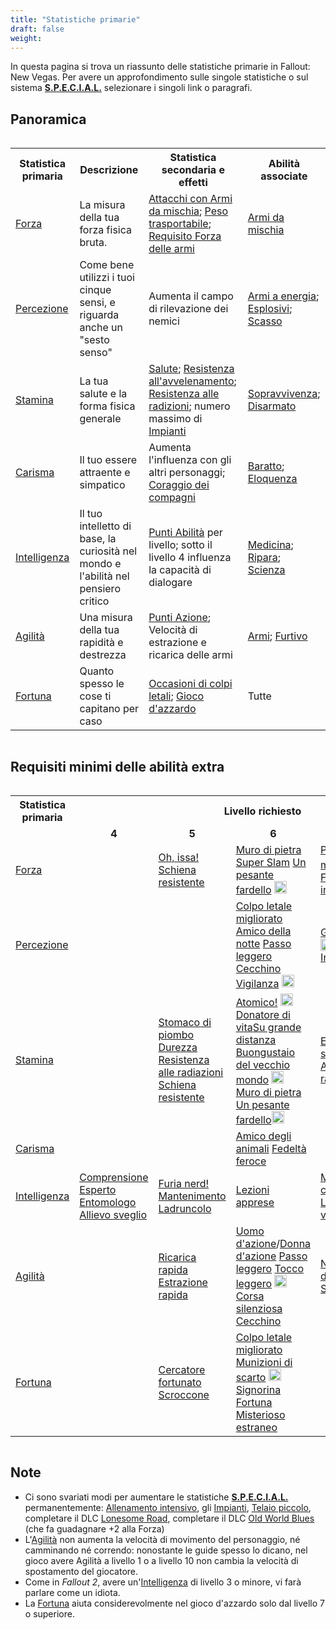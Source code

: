 ```yaml
---
title: "Statistiche primarie"
draft: false
weight:
---
```


In questa pagina si trova un riassunto delle statistiche primarie in Fallout: New Vegas. Per avere un approfondimento sulle singole statistiche o sul sistema [**S.P.E.C.I.A.L.**](/random/fallout-new-vegas/personaggio/fnv_special) selezionare i singoli link o paragrafi.

## Panoramica

<div class="TableData" style="overflow-x:auto;">

<table>
  <tr>
    <th>
Statistica primaria
</th>
    <th>
Descrizione
</th>
    <th>
Statistica secondaria e effetti
</th>
    <th>
Abilità associate
</th>
  </tr>
  <tr>
    <td>
<a href="#">Forza</a>
</td>
    <td>
La misura della tua forza fisica bruta.
</td>
    <td>
<a href="#">Attacchi con Armi da mischia</a>; <a href="#">Peso trasportabile</a>; <a href="#">Requisito Forza delle armi</a>
</td>
    <td>
<a href="#">Armi da mischia</a>
</td>
  </tr>
  <tr>
    <td>
<a href="#">Percezione</a>
</td>
    <td>
Come bene utilizzi i tuoi cinque sensi, e riguarda anche un &quot;sesto senso&quot;
</td>
    <td>
Aumenta il campo di rilevazione dei nemici
</td>
    <td>
<a href="#">Armi a energia</a>; <a href="#">Esplosivi</a>; <a href="#">Scasso</a>
</td>
  </tr>
  <tr>
    <td>
<a href="#">Stamina</a>
</td>
    <td>
La tua salute e la forma fisica generale
</td>
    <td>
<a href="#">Salute</a>; <a href="#">Resistenza all'avvelenamento</a>; <a href="#">Resistenza alle radizioni</a>; numero massimo di <a href="#">Impianti</a>
</td>
    <td>
<a href="#">Sopravvivenza</a>; <a href="#">Disarmato</a>
</td>
  </tr>
  <tr>
    <td>
<a href="#">Carisma</a>
</td>
    <td>
Il tuo essere attraente e simpatico
</td>
    <td>
Aumenta l'influenza con gli altri personaggi; <a href="#">Coraggio dei compagni</a>
</td>
    <td>
<a href="#">Baratto</a>; <a href="#">Eloquenza</a>
</td>
  </tr>
  <tr>
    <td>
<a href="#">Intelligenza</a>
</td>
    <td>
Il tuo intelletto di base, la curiosità nel mondo e l'abilità nel pensiero critico
</td>
    <td>
<a href="#">Punti Abilità</a> per livello; sotto il livello 4 influenza la capacità di dialogare
</td>
    <td>
<a href="#">Medicina</a>; <a href="#">Ripara</a>; <a href="#">Scienza</a>
</td>
  </tr>
  <tr>
    <td>
<a href="#">Agilità</a>
</td>
    <td>
Una misura della tua rapidità e destrezza
</td>
    <td>
<a href="#">Punti Azione</a>; Velocità di estrazione e ricarica delle armi
</td>
    <td>
<a href="#">Armi</a>; <a href="#">Furtivo</a>
</td>
  </tr>
  <tr>
    <td>
<a href="#">Fortuna</a>
</td>
    <td>
Quanto spesso le cose ti capitano per caso
</td>
    <td>
<a href="#">Occasioni di colpi letali</a>; <a href="#">Gioco d'azzardo</a>
</td>
    <td>
Tutte
</td>
  </tr>
</table>

</div>

## Requisiti minimi delle abilità extra 

<div class="TableData" style="overflow-x:auto;">

<table style="padding:">
  <tr>
    <th>
Statistica primaria
</th>
    <th colspan="5" style="text-align:center">
Livello richiesto
</th>
  </tr>
  <tr style="text-align:center; font-weight: bold;">
    <td></td>
    <td>
4
</td>
    <td>
5
</td>
    <td>
6
</td>
    <td>
7
</td>
    <td>
8
</td>
  </tr>
  <tr>
    <td>
<a href="#">Forza</a>
</td>
    <td></td>
    <td>
<a href="#">Oh, issa!</a> <br/><a href="#">Schiena resistente</a>
</td>
    <td>
<a href="#">Muro di pietra</a> <a href="#">Super Slam</a> <a href="#">Un pesante fardello</a> <a href="#"><img src="/Random/FNVimg/LR.png" style="display: inline-block; margin: 0" height="20px"></a><br/>
</td>
    <td>
<a href="#">Peso massimo</a> <a href="#"><img src="/Random/FNVimg/DM.png" style="display: inline-block; margin: 0" height="20px"></a><br/> <a href="#">Forza inarrestabile</a>
</td>
    <td></td>
  </tr>
  <tr>
    <td>
<a href="#">Percezione</a>
</td>
    <td></td>
    <td></td>
    <td>
<a href="#">Colpo letale migliorato</a> <a href="#">Amico della notte</a> <a href="#">Passo leggero</a> <a href="#">Cecchino</a> <a href="#">Vigilanza</a> <a href="#"><img src="/Random/FNVimg/LR.png" style="display: inline-block; margin: 0" height="20px"></a><br/>
</td>
    <td>
<a href="#">Gambizzatore</a> <a href="#"><img src="/Random/FNVimg/DM.png" style="display: inline-block; margin: 0" height="20px"></a><br/> <a href="#">Infiltrato</a>
</td>
    <td></td>
  </tr>
  <tr>
    <td>
<a href="#">Stamina</a>
</td>
    <td></td>
    <td>
<a href="#">Stomaco di piombo</a> <a href="#">Durezza</a> <a href="#">Resistenza alle radiazioni</a> <a href="#">Schiena resistente</a>
</td>
    <td>
<a href="#">Atomico!</a> <a href="#"><img src="/Random/FNVimg/OWB.png" style="display: inline-block; margin: 0" height="20px"></a><br/> <a href="#">Donatore di vita</a><a href="#">Su grande distanza</a> <a href="#">Buongustaio del vecchio mondo</a> <a href="#"><img src="/Random/FNVimg/DM.png" style="display: inline-block; margin: 0" height="20px"></a><br/> <a href="#">Muro di pietra</a> <a href="#">Un pesante fardello</a><a href="#"><img src="/Random/FNVimg/LR.png" style="display: inline-block; margin: 0" height="20px"></a><br/>
</td>
    <td>
<a href="#">Energia solare</a> <a href="#">Assorbi radiazioni</a>
</td>
    <td>
<a href="#">Impianto GRX</a> <a href="#"><img src="/Random/FNVimg/OWB.png" style="display: inline-block; margin: 0" height="20px"></a><br/> <a href="#">Bellezza radioattiva</a>
</td>
  </tr>
  <tr>
    <td>
<a href="#">Carisma</a>
</td>
    <td></td>
    <td></td>
    <td>
<a href="#">Amico degli animali</a> <a href="#">Fedeltà feroce</a>
</td>
    <td></td>
    <td></td>
  </tr>
  <tr>
    <td>
<a href="#">Intelligenza</a>
</td>
    <td>
<a href="#">Comprensione</a> <a href="#">Esperto</a> <a href="#">Entomologo</a> <a href="#">Allievo sveglio</a>
</td>
    <td>
<a href="#">Furia nerd!</a> <a href="#">Mantenimento</a> <a href="#">Ladruncolo</a>
</td>
    <td>
<a href="#">Lezioni apprese</a>
</td>
    <td>
<a href="#">Mago del computer</a> <a href="#">Lettore vorace</a>
</td>
    <td></td>
  </tr>
  <tr>
    <td>
<a href="#">Agilità</a>
</td>
    <td></td>
    <td>
<a href="#">Ricarica rapida</a> <a href="#">Estrazione rapida</a>
</td>
    <td>
<a href="#">Uomo d'azione</a>/<a href="#">Donna d'azione</a> <a href="#">Passo leggero</a> <a href="#">Tocco leggero</a> <a href="#"><img src="/Random/FNVimg/DM.png" style="display: inline-block; margin: 0" height="20px"></a><br/> <a href="#">Corsa silenziosa</a> <a href="#">Cecchino</a>
</td>
    <td>
<a href="#">Nervi d'acciaio</a> <a href="#">Sventratore</a>
</td>
    <td>
<a href="#">Corriere dei tunnel</a>
</td>
  </tr>
  <tr>
    <td>
<a href="#">Fortuna</a>
</td>
    <td></td>
    <td>
<a href="#">Cercatore fortunato</a> <a href="#">Scroccone</a>
</td>
    <td>
<a href="#">Colpo letale migliorato</a> <a href="#">Munizioni di scarto</a> <a href="#"><img src="/Random/FNVimg/DM.png" style="display: inline-block; margin: 0" height="20px"></a><br/> <a href="#">Signorina Fortuna</a> <a href="#">Misterioso estraneo</a>
</td>
    <td></td>
    <td></td>
  </tr>
</table>

</div>

## Note

* Ci sono svariati modi per aumentare le statistiche [**S.P.E.C.I.A.L.**](/random/fallout-new-vegas/personaggio/fnv_special) permanentemente: [Allenamento intensivo](#), gli [Impianti](#), [Telaio piccolo](#), completare il DLC [Lonesome Road](#), completare il DLC [Old World Blues](#) (che fa guadagnare +2 alla Forza)
* L'[Agilità](#) non aumenta la velocità di movimento del personaggio, né camminando né correndo: nonostante le guide spesso lo dicano, nel gioco avere Agilità a livello 1 o a livello 10 non cambia la velocità di spostamento del giocatore.
* Come in *Fallout 2*, avere un'[Intelligenza](#) di livello 3 o minore, vi farà parlare come un idiota.
* La [Fortuna](#) aiuta considerevolmente nel gioco d'azzardo solo dal livello 7 o superiore.
